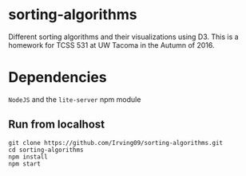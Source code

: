 # sorting-algorithms
Different sorting algorithms and their visualizations using D3.
This is a homework for TCSS 531 at UW Tacoma in the Autumn of 2016.

# Dependencies
`NodeJS` and the `lite-server` npm module

## Run from localhost
```
git clone https://github.com/Irving09/sorting-algorithms.git
cd sorting-algorithms
npm install
npm start

```